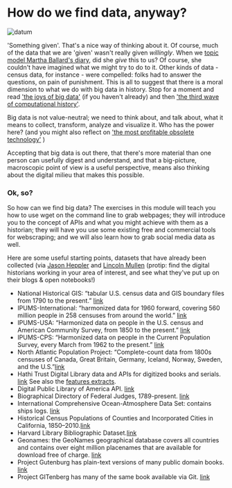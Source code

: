 How do we find data, anyway?
===========

![datum](http://i.imgur.com/xvNbwKt.png)

'Something given'. That's a nice way of thinking about it. Of course, much of the data that we are 'given' wasn't really given _willingly_. When we [topic model Martha Ballard's diary](http://www.cameronblevins.org/posts/topic-modeling-martha-ballards-diary/), did she _give_ this to us? Of course, she couldn't have imagined what we might try to do to it. Other kinds of data - census data, for instance - were compelled: folks had to answer the questions, on pain of punishment. This is all to suggest that there is a moral dimension to what we do with big data in history. Stop for a moment and read ['the joys of big data'](http://www.themacroscope.org/?page_id=17) (if you haven't already) and then ['the third wave of computational history'](http://www.themacroscope.org/?page_id=90).

Big data is not value-neutral; we need to think about, and talk about, what it means to collect, transform, analyze and visualize it. Who has the power here? (and you might also reflect on ['the most profitable obsolete technology'](http://www.huffingtonpost.com/jason-schmitt/academic-journals-the-mos_1_b_6368204.html) )

Accepting that big data is out there, that there's more material than one person can usefully digest and understand, and that a big-picture, macroscopic point of view is a useful perspective, means also thinking about the digital milieu that makes this possible.

### Ok, so?
So how can we find big data? The exercises in this module will teach you how to use wget on the command line to grab webpages; they will introduce you to the concept of APIs and what you might achieve with them as a historian; they will have you use some existing free and commercial tools for webscraping; and we will also learn how to grab social media data as well.

Here are some useful starting points, datasets that have already been collected (via [Jason Heppler](http://jasonheppler.org/teaching/hist205f.2014/resources/) and [Lincoln Mullen](http://lincolnmullen.com/) (protip: find the digital historians working in your area of interest, and see what they've put up on their blogs & open notebooks!)

+ National Historical GIS: “tabular U.S. census data and GIS boundary files from 1790 to the present.” [link](http://nhgis.org/)
+ IPUMS-International: “harmonized data for 1960 forward, covering 560 million people in 258 censuses from around the world.” [link](http://international.ipums.org/international/)
+ IPUMS-USA: “Harmonized data on people in the U.S. census and American Community Survey, from 1850 to the present.” [link](http://usa.ipums.org/usa/)
+ IPUMS-CPS: “Harmonized data on people in the Current Population Survey, every March from 1962 to the present.” [link](http://usa.ipums.org/cps/)
+ North Atlantic Population Project: “Complete-count data from 1800s censuses of Canada, Great Britain, Germany, Iceland, Norway, Sweden, and the U.S.”[link](http://www.nappdata.org/)
+ Hathi Trust Digital Library data and APIs for digitized books and serials. [link](http://www.hathitrust.org/data) See also the [features extracts](https://sandbox.htrc.illinois.edu/HTRC-UI-Portal2/Features).
+ Digital Public Library of America API. [link](http://dp.la/info/developers/codex/)
+ Biographical Directory of Federal Judges, 1789-present. [link](http://www.uscourts.gov/JudgesAndJudgeships/BiographicalDirectoryOfJudges.aspx)
+ International Comprehensive Ocean-Atmosphere Data Set: contains ships logs. [link](http://icoads.noaa.gov/)
+ Historical Census Populations of Counties and Incorporated Cities in California, 1850–2010.[link](http://www.dof.ca.gov/research/demographic/state_census_data_center/historical_census_1850-2010/view.php)
+ Harvard Library Bibliographic Dataset.[link](http://openmetadata.lib.harvard.edu/bibdata)
+ Geonames: the GeoNames geographical database covers all countries and contains over eight million placenames that are available for download free of charge. [link](http://www.geonames.org/) 
+ Project Gutenburg has plain-text versions of many public domain books. [link](http://www.gutenberg.org/)
+ Project GITenberg has many of the same book available via Git. [link](https://gitenberg.github.io/)
